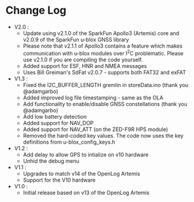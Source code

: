 Change Log
======================

* V2.0 :
  * Update using v2.1.0 of the SparkFun Apollo3 (Artemis) core and v2.0.9 of the SparkFun u-blox GNSS library
  * Please note that v2.1.1 of Apollo3 contains a feature which makes communication with u-blox modules over I<sup>2</sup>C problematic. Please use v2.1.0 if you are compiling the code yourself.
  * Added support for ESF, HNR and NMEA messages
  * Uses Bill Greiman's SdFat v2.0.7 - supports both FAT32 and exFAT
* V1.3 :
  * Fixed the I2C_BUFFER_LENGTH gremlin in storeData.ino (thank you @adamgarbo)
  * Added improved log file timestamping - same as the OLA
  * Add functionality to enable/disable GNSS constellations (thank you @adamgarbo)
  * Add low battery detection
  * Added support for NAV_DOP
  * Added support for NAV_ATT (on the ZED-F9R HPS module)
  * Removed the hard-coded key values. The code now uses the key definitions from u-blox_config_keys.h
* V1.2 :
  * Add delay to allow GPS to intialize on v10 hardware
  * Unhid the debug menu
* V1.1 :
  * Upgrades to match v14 of the OpenLog Artemis
  * Support for the V10 hardware
* V1.0 :
  * Initial release based on v13 of the OpenLog Artemis
